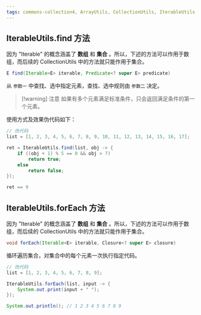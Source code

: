 ```yaml
---
tags: commons-collection4, ArrayUtils, CollectionUtils, IterableUtils 
---
```


## IterableUtils.find 方法

因为 "Iterable" 的概念涵盖了 **数组** 和 **集合** 。所以，下述的方法可以作用于数组，而后续的 CollectionUtils 中的方法就只能作用于集合。

```java
E find(Iterable<E> iterable, Predicate<? super E> predicate)
```

从 `参数一` 中查找、选中指定元素，查找、选中规则由 `参数二` 决定。

> [!warning] 注意
如果有多个元素满足标准条件，只会返回满足条件的第一个元素。

使用方式及效果伪代码如下：

```java
// 伪代码
list = [1, 2, 3, 4, 5, 6, 7, 8, 9, 10, 11, 12, 13, 14, 15, 16, 17];

ret = IterableUtils.find(list, obj -> {
    if ((obj + 1) % 5 == 0 && obj > 7)
        return true;
    else
        return false;
});

ret == 9
```


## IterableUtils.forEach 方法

因为 "Iterable" 的概念涵盖了 **数组** 和 **集合** 。所以，下述的方法可以作用于数组，而后续的 CollectionUtils 中的方法就只能作用于集合。

```java
void forEach(Iterable<E> iterable, Closure<? super E> closure)
```

循环遍历集合，对集合中的每个元素一次执行指定代码。

```java
// 伪代码
list = [1, 2, 3, 4, 5, 6, 7, 8, 9];

IterableUtils.forEach(list, input -> {
    System.out.print(input + " ");
});

System.out.println(); // 1 2 3 4 5 6 7 8 9
```




